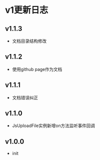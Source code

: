 # v1更新日志

## v1.1.3
+ 文档目录结构修改

## v1.1.2
+ 使用github page作为文档

## v1.1.1
+ 文档错误纠正

## v1.1.0
+ JsUploadFile实例新增on方法监听事件回调

## v1.0.0
+ init
